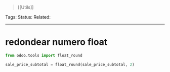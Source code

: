 > [[Utils]]

Tags: 
Status: 
Related: 

___

# redondear numero float

```python
from odoo.tools import float_round

sale_price_subtotal = float_round(sale_price_subtotal, 2)
```

